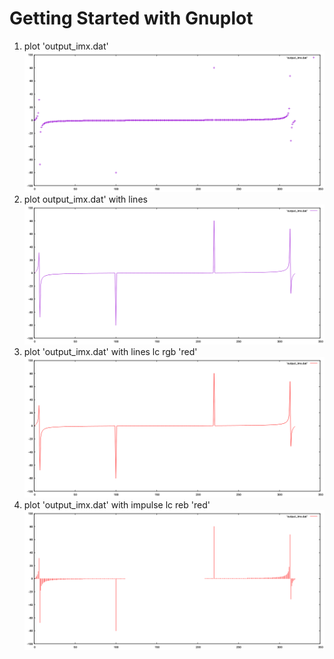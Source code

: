 # Getting Started with Gnuplot

1) plot 'output_imx.dat'
![output imx default](output_imx_default.png)
2) plot output_imx.dat' with lines
![output imx with lines](output_imx_with_lines.png)
1) plot 'output_imx.dat' with lines lc rgb 'red'
![output imx with lines red](output_imx_with_lines_red.png)
1) plot 'output_imx.dat' with impulse lc reb 'red'
![output imx with impluse](output_imx_with_impluse.png)
   